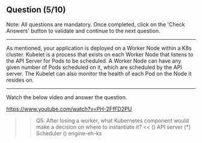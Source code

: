 ## Question (5/10)

Note: All questions are mandatory. Once completed, click on the 'Check Answers' button to validate and continue to the next question.

---

As mentioned, your application is deployed on a Worker Node within a K8s cluster. Kubelet is a process that exists on each Worker Node that listens to the API Server for Pods to be scheduled. A Worker Node can have any given number of Pods scheduled on it, which are scheduled by the API server. The Kubelet can also monitor the health of each Pod on the Node it resides on.

---
Watch the below video and answer the question. 

https://www.youtube.com/watch?v=PH-2FfFD2PU

>>Q5: After losing a worker, what Kubernetes component would make a decision on where to instantiate it? << 
() API server
(*) Scheduler
() engine-eh-ks
